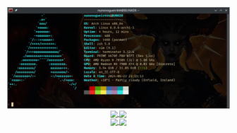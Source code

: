 <div id="" align="center">
  <a><img src="/images/fastfetch.png" alt="fastfetch" width="" height=""></a>
</div>

<div id="" align="center">
  <a href="https://github.com/anuraghazra/convoychat">
    <img height=200 align="center" src="https://github-readme-stats.vercel.app/api/top-langs?username=nunonogueir444&layout=compact&langs_count=8&card_width=320&show_icons=true&theme=dark" />
  </a>
  <a href="https://github.com/anuraghazra/github-readme-stats">
    <img height=200 align="center" src="https://github-readme-stats.vercel.app/api?username=nunonogueir444&show_icons=true&theme=dark" />
  </a>
</div>

<div id="" align="center">
  <a href="https://github.com/nunonogueir444/dotfiles">
    <img align="center" src="https://github-readme-stats.vercel.app/api/pin/?username=nunonogueir444&repo=dotfiles&show_icons=true&theme=dark" />
  </a>
  <a href="https://github.com/nunonogueir444/GNU-Linux">
    <img align="center" src="https://github-readme-stats.vercel.app/api/pin/?username=nunonogueir444&repo=GNU-Linux&show_icons=true&theme=dark" />
  </a>
</div>
